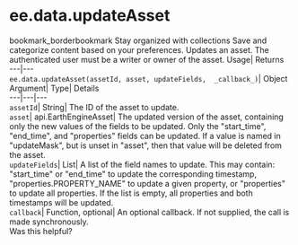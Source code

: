  
#  ee.data.updateAsset 
bookmark_borderbookmark Stay organized with collections  Save and categorize content based on your preferences.
Updates an asset. 
The authenticated user must be a writer or owner of the asset.
Usage| Returns  
---|---  
`ee.data.updateAsset(assetId, asset, updateFields,  _callback_)`| Object  
Argument| Type| Details  
---|---|---  
`assetId`| String| The ID of the asset to update.  
`asset`| api.EarthEngineAsset| The updated version of the asset, containing only the new values of the fields to be updated. Only the "start_time", "end_time", and "properties" fields can be updated. If a value is named in "updateMask", but is unset in "asset", then that value will be deleted from the asset.  
`updateFields`| List| A list of the field names to update. This may contain: "start_time" or "end_time" to update the corresponding timestamp, "properties.PROPERTY_NAME" to update a given property, or "properties" to update all properties. If the list is empty, all properties and both timestamps will be updated.  
`callback`| Function, optional| An optional callback. If not supplied, the call is made synchronously.  
Was this helpful?
